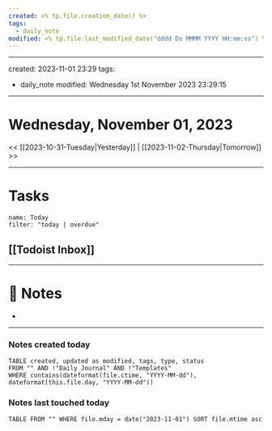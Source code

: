 ```yaml
---
created: <% tp.file.creation_date() %>
tags:
  - daily_note
modified: <% tp.file.last_modified_date("dddd Do MMMM YYYY HH:mm:ss") %>
---
```

---
created: 2023-11-01 23:29
tags:
  - daily_note
modified: Wednesday 1st November 2023 23:29:15
---

# Wednesday, November 01, 2023

<< [[2023-10-31-Tuesday|Yesterday]] | [[2023-11-02-Thursday|Tomorrow]] >>

---
# Tasks
```todoist
name: Today
filter: "today | overdue"
```

## [[Todoist Inbox]]

---
# 📝 Notes
- 

---
### Notes created today
```dataview
TABLE created, updated as modified, tags, type, status
FROM "" AND !"Daily Journal" AND !"Templates"
WHERE contains(dateformat(file.ctime, "YYYY-MM-dd"), dateformat(this.file.day, "YYYY-MM-dd"))
```

### Notes last touched today
```dataview
TABLE FROM "" WHERE file.mday = date("2023-11-01") SORT file.mtime asc
```

